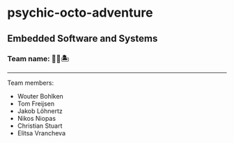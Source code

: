 # psychic-octo-adventure
## Embedded Software and Systems

### Team name: 🔮🐙🏝️

---

Team members:
- Wouter Bohlken
- Tom Freijsen
- Jakob Löhnertz
- Nikos Niopas
- Christian Stuart
- Elitsa Vrancheva
